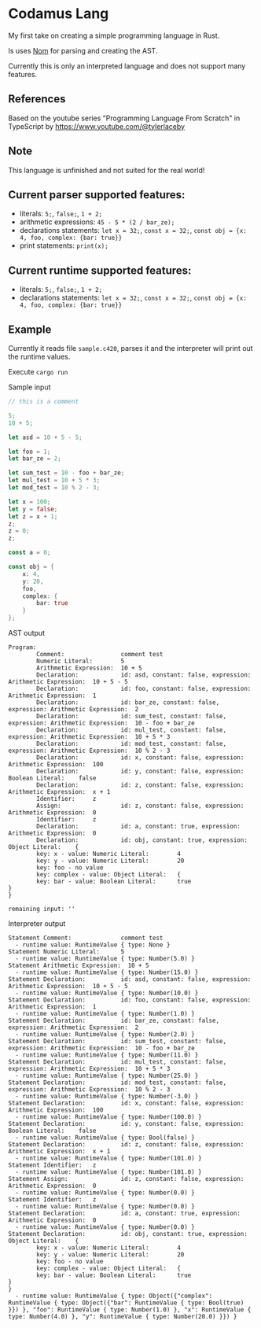 # Codamus Lang

My first take on creating a simple programming language in Rust.

Is uses [Nom](https://github.com/rust-bakery/nom) for parsing and creating the AST.

Currently this is only an interpreted language and does not support many features.

## References

Based on the youtube series "Programming Language From Scratch" in TypeScript by https://www.youtube.com/@tylerlaceby

## Note

This language is unfinished and not suited for the real world!

## Current parser supported features: 
- literals: `5;`, `false;`, `1 + 2;`
- arithmetic expressions: `45 - 5 * (2 / bar_ze);`
- declarations statements: `let x = 32;`, `const x = 32;`, `const obj = {x: 4, foo, complex: {bar: true}}`
- print statements: `print(x);`

## Current runtime supported features: 
- literals: `5;`, `false;`, `1 + 2;`
- declarations statements: `let x = 32;`, `const x = 32;`, `const obj = {x: 4, foo, complex: {bar: true}}`

## Example

Currently it reads file `sample.c420`, parses it and the interpreter will print out the runtime values. 

Execute `cargo run`

Sample input

```rust
// this is a comment

5;
10 + 5;

let asd = 10 + 5 - 5;

let foo = 1;
let bar_ze = 2;

let sum_test = 10 - foo + bar_ze;
let mul_test = 10 + 5 * 3;
let mod_test = 10 % 2 - 3;

let x = 100;
let y = false;
let z = x + 1;
z;
z = 0;
z;

const a = 0;

const obj = {
    x: 4,
    y: 20,
    foo,
    complex: {
        bar: true
    }
};
```

AST output
```
Program:
        Comment:                comment test
        Numeric Literal:        5
        Arithmetic Expression:  10 + 5
        Declaration:            id: asd, constant: false, expression: Arithmetic Expression:  10 + 5 - 5
        Declaration:            id: foo, constant: false, expression: Arithmetic Expression:  1
        Declaration:            id: bar_ze, constant: false, expression: Arithmetic Expression:  2
        Declaration:            id: sum_test, constant: false, expression: Arithmetic Expression:  10 - foo + bar_ze
        Declaration:            id: mul_test, constant: false, expression: Arithmetic Expression:  10 + 5 * 3
        Declaration:            id: mod_test, constant: false, expression: Arithmetic Expression:  10 % 2 - 3
        Declaration:            id: x, constant: false, expression: Arithmetic Expression:  100
        Declaration:            id: y, constant: false, expression: Boolean Literal:    false
        Declaration:            id: z, constant: false, expression: Arithmetic Expression:  x + 1
        Identifier:     z
        Assign:                 id: z, constant: false, expression: Arithmetic Expression:  0
        Identifier:     z
        Declaration:            id: a, constant: true, expression: Arithmetic Expression:  0
        Declaration:            id: obj, constant: true, expression: Object Literal:    {
        key: x - value: Numeric Literal:        4
        key: y - value: Numeric Literal:        20
        key: foo - no value
        key: complex - value: Object Literal:   {
        key: bar - value: Boolean Literal:      true
}
}

remaining input: ''
```

Interpreter output
```
Statement Comment:              comment test
  - runtime value: RuntimeValue { type: None }
Statement Numeric Literal:      5
  - runtime value: RuntimeValue { type: Number(5.0) }
Statement Arithmetic Expression:  10 + 5
  - runtime value: RuntimeValue { type: Number(15.0) }
Statement Declaration:          id: asd, constant: false, expression: Arithmetic Expression:  10 + 5 - 5
  - runtime value: RuntimeValue { type: Number(10.0) }
Statement Declaration:          id: foo, constant: false, expression: Arithmetic Expression:  1
  - runtime value: RuntimeValue { type: Number(1.0) }
Statement Declaration:          id: bar_ze, constant: false, expression: Arithmetic Expression:  2
  - runtime value: RuntimeValue { type: Number(2.0) }
Statement Declaration:          id: sum_test, constant: false, expression: Arithmetic Expression:  10 - foo + bar_ze
  - runtime value: RuntimeValue { type: Number(11.0) }
Statement Declaration:          id: mul_test, constant: false, expression: Arithmetic Expression:  10 + 5 * 3
  - runtime value: RuntimeValue { type: Number(25.0) }
Statement Declaration:          id: mod_test, constant: false, expression: Arithmetic Expression:  10 % 2 - 3
  - runtime value: RuntimeValue { type: Number(-3.0) }
Statement Declaration:          id: x, constant: false, expression: Arithmetic Expression:  100
  - runtime value: RuntimeValue { type: Number(100.0) }
Statement Declaration:          id: y, constant: false, expression: Boolean Literal:    false
  - runtime value: RuntimeValue { type: Bool(false) }
Statement Declaration:          id: z, constant: false, expression: Arithmetic Expression:  x + 1
  - runtime value: RuntimeValue { type: Number(101.0) }
Statement Identifier:   z
  - runtime value: RuntimeValue { type: Number(101.0) }
Statement Assign:               id: z, constant: false, expression: Arithmetic Expression:  0
  - runtime value: RuntimeValue { type: Number(0.0) }
Statement Identifier:   z
  - runtime value: RuntimeValue { type: Number(0.0) }
Statement Declaration:          id: a, constant: true, expression: Arithmetic Expression:  0
  - runtime value: RuntimeValue { type: Number(0.0) }
Statement Declaration:          id: obj, constant: true, expression: Object Literal:    {
        key: x - value: Numeric Literal:        4
        key: y - value: Numeric Literal:        20
        key: foo - no value
        key: complex - value: Object Literal:   {
        key: bar - value: Boolean Literal:      true
}
}
  - runtime value: RuntimeValue { type: Object({"complex": RuntimeValue { type: Object({"bar": RuntimeValue { type: Bool(true) }}) }, "foo": RuntimeValue { type: Number(1.0) }, "x": RuntimeValue { type: Number(4.0) }, "y": RuntimeValue { type: Number(20.0) }}) }
```